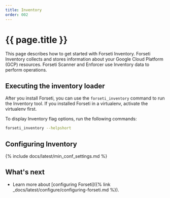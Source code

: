 ```yaml
---
title: Inventory
order: 002
---
```

# {{ page.title }}

This page describes how to get started with Forseti Inventory. Forseti
Inventory collects and stores information about your Google Cloud Platform
(GCP) resources. Forseti Scanner and Enforcer use Inventory data to
perform operations.

## Executing the inventory loader

After you install Forseti, you can use the `forseti_inventory` command to
run the Inventory tool. If you installed Forseti in a virtualenv, activate
the virtualenv first.


To display Inventory flag options, run the following commands:

  ```bash
  forseti_inventory --helpshort
  ```

## Configuring Inventory

{% include docs/latest/min_conf_settings.md %}

## What's next
- Learn more about [configuring Forseti]({% link _docs/latest/configure/configuring-forseti.md %}).
